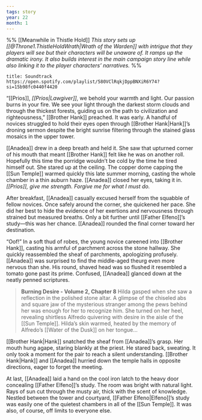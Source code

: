 ```yaml
---
tags: story
year: 22
month: 1
---
```

%% [[Meanwhile in Thistle Hold]] 
*This story sets up [[@Throne1.ThistleHoldWrath|Wrath of the Warden]] with intrigue that they players will see but their characters will be unaware of. It ramps up the dramatic irony. It also builds interest in the main campaign story line while also linking it to the player characters’ narratives.*
%%

```ad-tip
title: Soundtrack
https://open.spotify.com/playlist/580VClRqkjDppBNXiR6Y74?si=15b98fc0440f4420
```

“[[Prios]], *[[Prios|Lawgiver]]*, we behold your warmth and light. Our passion burns in your fire. We see your light through the darkest storm clouds and through the thickest forests, guiding us on the path to civilization and righteousness,” [[Brother Hank]] preached. It was early. A handful of novices struggled to hold their eyes open through [[Brother Hank|Hank]]’s droning sermon despite the bright sunrise filtering through the stained glass mosaics in the upper tower.

[[Anadea]] drew in a deep breath and held it. She saw that upturned corner of his mouth that meant [[Brother Hank]] felt like he was on another roll. Hopefully this time the porridge wouldn’t be cold by the time he tired himself out. She stared up at the ceiling. The copper dome capping the [[Sun Temple]] warmed quickly this late summer morning, casting the whole chamber in a thin auburn haze. [[Anadea]] closed her eyes, taking it in. *[[Prios]], give me strength. Forgive me for what I must do.*

After breakfast, [[Anadea]] casually excused herself from the squabble of fellow novices. Once safely around the corner, she quickened her pace. She did her best to hide the evidence of her exertions and nervousness through strained but measured breaths. Only a bit further until [[Father Elfeno]]’s study—this was her chance. [[Anadea]] rounded the final corner toward her destination.

“Oof!” In a soft thud of robes, the young novice careened into [[Brother Hank]], casting his armful of parchment across the stone hallway. She quickly reassembled the sheaf of parchments, apologizing profusely. [[Anadea]] was surprised to find the middle-aged theurg even more nervous than she. His round, shaved head was so flushed it resembled a tomato gone past its prime. Confused, [[Anadea]] glanced down at the neatly penned scriptures.

> **Burning Desire - Volume 2, Chapter 8**
> Hilda gasped when she saw a reflection in the polished stone altar. A glimpse of the chiseled abs and square jaw of the mysterious stranger among the pews behind her was enough for her to recognize him. She turned on her heel, revealing shirtless Alfredo quivering with desire in the aisle of the [[Sun Temple]]. Hilda’s skin warmed, heated by the memory of Alfredo’s [[Water of the Dusk]] on her tongue…

[[Brother Hank|Hank]] snatched the sheaf from [[Anadea]]’s grasp. Her mouth hung agape, staring blankly at the priest. He stared back, sweating. It only took a moment for the pair to reach a silent understanding. [[Brother Hank|Hank]] and [[Anadea]] hurried down the temple halls in opposite directions, eager to forget the meeting.

At last, [[Anadea]] laid a hand on the cool iron latch to the heavy door concealing [[Father Elfeno]]’s study. The room was bright with natural light. Rays of sun cut through the musty air, thick with the scent of knowledge. Nestled between the tower and courtyard, [[Father Elfeno|Elfeno]]’s study was easily one of the quietest chambers in all of the [[Sun Temple]]. It was also, of course, off limits to everyone else.

